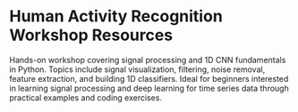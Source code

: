 # Human Activity Recognition Workshop Resources
Hands-on workshop covering signal processing and 1D CNN fundamentals in Python. Topics include signal visualization, filtering, noise removal, feature extraction, and building 1D classifiers. Ideal for beginners interested in learning signal processing and deep learning for time series data through practical examples and coding exercises.
